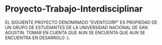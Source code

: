 # Proyecto-Trabajo-Interdisciplinar

EL SIGUIENTE PROYECTO DENOMINADO "EVENTCORP" ES PROPIEDAD DE UN GRUPO DE ESTUDIANTES DE LA UNIVERSIDAD NACIONAL DE SAN AGUSTIN.
TOMAR EN CUENTA QUE AUN SE ENCUENTA QUE AUN SE ENCUENTRA EN DESARROLO :).
